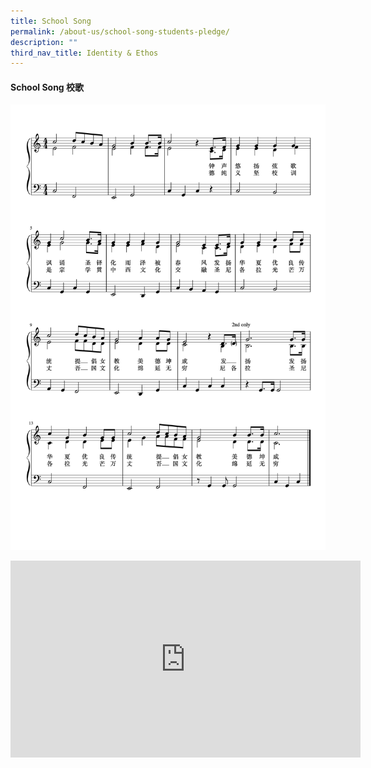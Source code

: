 ```yaml
---
title: School Song
permalink: /about-us/school-song-students-pledge/
description: ""
third_nav_title: Identity & Ethos
---
```

#### School Song 校歌

![](/images/School%20song%20with%20lyrics.png)

<iframe width="560" height="315" src="https://www.youtube.com/embed/zjjar0QEGGk" title="YouTube video player" frameborder="0" allow="accelerometer; autoplay; clipboard-write; encrypted-media; gyroscope; picture-in-picture" allowfullscreen></iframe>